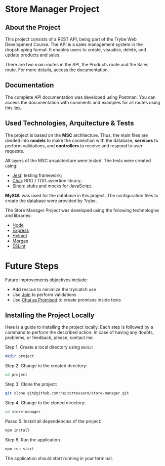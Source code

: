 # Store Manager Project

## About the Project

This project consists of a REST API, being part of the Trybe Web Development Course. The API is a sales management system in the dropshipping format. It enables users to create, visualize, delete, and update products and sales.

There are two main routes in the API, the Products route and the Sales route. For more details, access the documentation.

## Documentation

The complete API documentation was developed using Postman. You can access the documentation with comments and examples for all routes using this [link](https://documenter.getpostman.com/view/21397186/UzJJtx5k).

## Used Technologies, Arquitecture & Tests

The project is based on the **MSC** architecture. Thus, the main files are divided into **models** to make the connection with the database, **services** to perform validations, and **controllers** to receive and respond to user requests.

All layers of the MSC arquictecture were tested. The tests were created using:
- [Jest](https://jestjs.io/): testing framework;
- [Chai](https://www.chaijs.com): BDD / TDD assertion library;
- [Sinon](https://sinonjs.org/): stubs and mocks for JavaScript.

**MySQL** was used for the database in this project. The configuration files to create the database were provided by Trybe.

The Store Manager Project was developed using the following technologies and libraries:
- [Node](https://nodejs.org/en/)
- [Express](https://expressjs.com/)
- [Helmet](https://helmetjs.github.io/)
- [Morgan](https://github.com/expressjs/morgan)
- [ESLint](https://eslint.org/)

# Future Steps
Future improvements objectives include:
- Add rescue to minimize the try/catch use
- Use [Join](https://joi.dev/api/?v=17.6.0) to perform validations
- Use [Chai as Promised](https://www.chaijs.com/plugins/chai-as-promised/) to create promises inside tests

## Installing the Project Locally

Here is a guide to installing the project locally. Each step is followed by a command to perform the described action. In case of having any doubts, problems, or feedback, please, contact me.

Step 1. Create a local directory using `mkdir`:

~~~bash
mkdir project 
~~~

Step 2. Change to the created directory:

~~~bash
cd project
~~~

Step 3. Clone the project:

~~~bash
git clone git@github.com:heitortessaro/store-manager.git 
~~~

Step 4. Change to the cloned directory:

~~~bash
cd store-manager
~~~

Passo 5. Install all dependencies of the project:

~~~bash
npm install
~~~

Step 6. Run the application

~~~bash
npm run start
~~~

The application should start running in your terminal.

